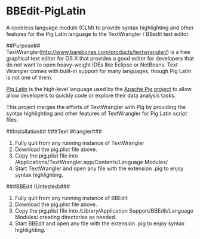 BBEdit-PigLatin
===============

A codeless language module (CLM) to provide syntax highlighting and other features for the Pig Latin language to the TextWrangler / BBedit text editor.

##Purpose##
TextWrangler(http://www.barebones.com/products/textwrangler/) is a free graphical text editor for OS X that provides a good editor for developers that do not want to open heavy-weight IDEs like Eclipse or NetBeans. Text Wrangler comes with built-in support for many languages, though Pig Latin is not one of them.

[Pig Latin](http://pig.apache.org/docs/r0.14.0/basic.html) is the high-level language used by the [Apache Pig project](http://pig.apache.org/) to allow allow developers to quickly code or explore their data analysis tasks.

This project merges the efforts of TextWrangler with Pig by providing the syntax highlighting and other features of TextWrangler for Pig Latin script files.

##Installation##
###Text Wrangler###
1. Fully quit from any running instance of TextWrangler
2. Download the pig.plist file above.
3. Copy the pig.plist file into /Applications/TextWrangler.app/Contents/Language Modules/
4. Start TextWrangler and open any file with the extension .pig to enjoy syntax highlighting.

###BBEdit (Untested)###
1. Fully quit from any running instance of BBEdit
2. Download the pig.plist file above.
3. Copy the pig.plist file into /Library/Application Support/BBEdit/Language Modules/ creating directories as needed.
4. Start BBEdit and open any file with the extension .pig to enjoy syntax highlighting.
